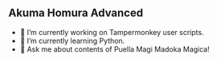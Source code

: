 ## Akuma Homura Advanced

- 🔭 I’m currently working on Tampermonkey user scripts.
- 🌱 I’m currently learning Python.
- 💬 Ask me about contents of Puella Magi Madoka Magica!
